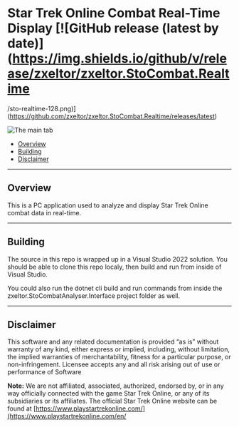 # Star Trek Online Combat Real-Time Display [![GitHub release (latest by date)](https://img.shields.io/github/v/release/zxeltor/zxeltor.StoCombat.Realtime
/sto-realtime-128.png)](https://github.com/zxeltor/zxeltor.StoCombat.Realtime/releases/latest)

![The main tab](zxeltor.StoCombat.Realtime/Images/sto-realtime-128.png)

* [Overview](#overview)
* [Building](#building)
* [Disclaimer](#disclaimer)

---
## Overview
This is a PC application used to analyze and display Star Trek Online combat data in real-time.

---
## Building
The source in this repo is wrapped up in a Visual Studio 2022 solution. You should be able to clone this repo localy, then build and run from inside of Visual Studio.

You could also run the dotnet cli build and run commands from inside the zxeltor.StoCombatAnalyser.Interface project folder as well.

---

## Disclaimer
This software and any related documentation is provided “as is” without warranty of any kind, either express or implied, including, without limitation, the implied warranties of merchantability, fitness for a particular purpose, or non-infringement. Licensee accepts any and all risk arising out of use or performance of Software

**Note:** We are not affiliated, associated, authorized, endorsed by, or in any way officially connected with the game Star Trek Online, or any of its subsidiaries or its affiliates. The official Star Trek Online website can be found at [https://www.playstartrekonline.com/](https://www.playstartrekonline.com/en/
